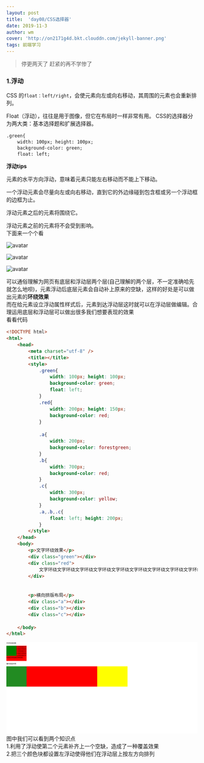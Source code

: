 ```yaml
---
layout: post
title:  'day08/CSS选择器'
date: 2019-11-3
author: wm
cover: 'http://on2171g4d.bkt.clouddn.com/jekyll-banner.png'
tags: 前端学习
---
```


> 停更两天了 赶紧的再不学惨了

### 1.浮动
CSS 的`float：left/right`，会使元素向左或向右移动，其周围的元素也会重新排列。

Float（浮动），往往是用于图像，但它在布局时一样非常有用。
CSS的选择器分为两大类：基本选择题和扩展选择器。
<br>
```
.green{
	width: 100px; height: 100px;
	background-color: green;
	float: left;
```
**浮动tips**

元素的水平方向浮动，意味着元素只能左右移动而不能上下移动。

一个浮动元素会尽量向左或向右移动，直到它的外边缘碰到包含框或另一个浮动框的边框为止。

浮动元素之后的元素将围绕它。

浮动元素之前的元素将不会受到影响。<br>
下面来一个个看



![avatar](/assets/img//平时布局.png)

![avatar](/assets/img//浮动中.png)

![avatar](/assets/img//浮动后.png)

可以通俗理解为网页有底层和浮动层两个层(自己理解的两个层，不一定准确哈先就怎么地呗)，元素浮动后底层元素会自动补上原来的空缺，这样的好处是可以做出元素的**环绕效果**<br>
而在给元素设立浮动属性样式后，元素到达浮动层这时就可以在浮动层做编辑。合理运用底层和浮动层可以做出很多我们想要表现的效果
<br>看看代码
```HTML
<!DOCTYPE html>
<html>
	<head>
		<meta charset="utf-8" />
		<title></title>
		<style>
			.green{
				width: 100px; height: 100px;
				background-color: green;
				float: left;
			}
			.red{
				width: 200px; height: 150px;
				background-color: red;
			}

			.a{
				width: 200px; 
				background-color: forestgreen;
			}
			.b{
				width: 700px; 
				background-color: red;
			}
			.c{
				width: 300px; 
				background-color: yellow;
			}
			.a,.b,.c{
				float: left; height: 200px;
			}
		</style>
	</head>
	<body>
		<p>文字环绕效果</p>
		<div class="green"></div>
		<div class="red">
			文字环绕文字环绕文字环绕文字环绕文字环绕文字环绕文字环绕文字环绕文字环绕文字环绕
		</div>
		
		
		<p>横向排版布局</p>
		<div class="a"></div>
		<div class="b"></div>
		<div class="c"></div>
		
	</body>
</html>
```

![avatar](/assets/img//文字效果&左浮动.png)
图中我们可以看到两个知识点<br>
1.利用了浮动使第二个元素补齐上一个空缺，造成了一种覆盖效果<br>
2.把三个颜色块都设置左浮动使得他们在浮动层上按左方向排列